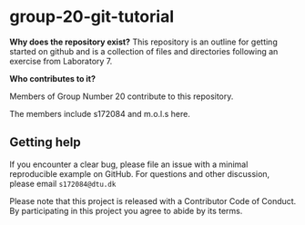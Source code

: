 # group-20-git-tutorial

**Why does the repository exist?**
This repository is an outline for getting started on github and is a collection of files and directories
following an exercise from Laboratory 7. 


**Who contributes to it?**

Members of Group Number 20 contribute to this repository. 

The members include s172084 and m.o.l.s here. 


## Getting help

If you encounter a clear bug, please file an issue with a minimal reproducible example on GitHub.
For questions and other discussion, please email `s172084@dtu.dk`

Please note that this project is released with a Contributor Code of Conduct. By participating in this project you agree to abide by its terms.
